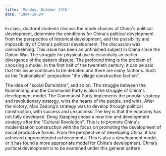 ```yaml
---
title: 'Monday, October 24th'
date: '1994-10-24'
---
```


In class, doctoral students discuss the mode choices of China's political development, determine the conditions for China's political development from the perspective of historical development, and the possibility and impossibility of China's political development. The discussion was overwhelming. This issue has been an unfinished subject in China since the Opium War. The struggle for physical use is essentially an earlier divergence of the pattern dispute. The profound thing is the problem of choosing a model. In the first half of the twentieth century, it can be said that this issue continues to be debated and there are many factions. Such as the "nationalism" proposition "the village construction faction",

The idea of ​​"social Darwinism", and so on. The struggle between the Kuomintang and the Communist Party is also the struggle of China's development model. The Communist Party implements the popular strategy and revolutionary strategy, wins the hearts of the people, and wins. After the victory, Mao Zedong’s strategy was to develop through political construction, with success and unsuccess. The key is that the economy has not fully developed. Deng Xiaoping chose a new line and development strategy after the "Cultural Revolution". This is to promote China's modernization construction with the focus on promoting the development of social productive forces. From the perspective of developing China, it has achieved unprecedented achievements. This is also a development model, or it has found a more appropriate model for China's development. China’s political development is to be examined under this general pattern.

